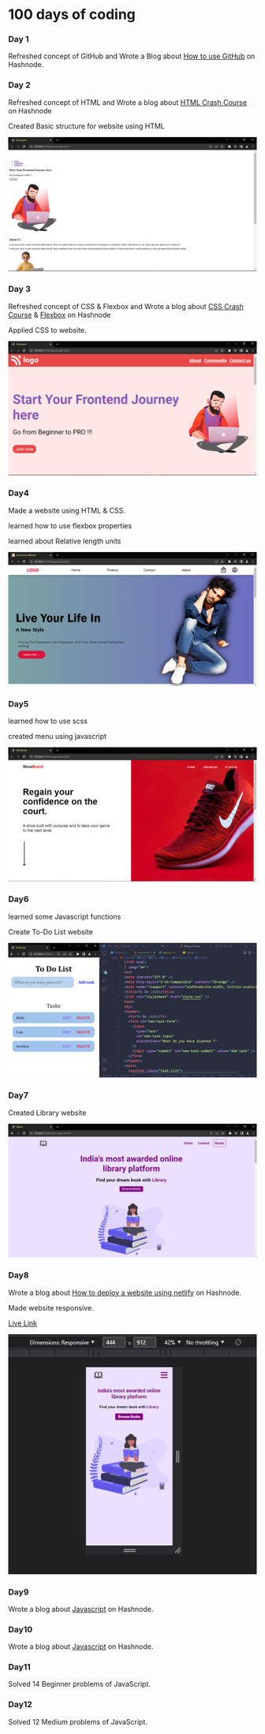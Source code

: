 # 100 days of coding

### Day 1

Refreshed concept of GitHub and
Wrote a Blog about [How to use GitHub](https://avadhut.hashnode.dev/setting-up-github) on Hashnode.

### Day 2

Refreshed concept of HTML and
Wrote a blog about [HTML Crash Course](https://avadhut.hashnode.dev/html-crash-course) on Hashnode

Created Basic structure for website using HTML

![Webpage](./day2/ss.PNG)

### Day 3

Refreshed concept of CSS & Flexbox and
Wrote a blog about [CSS Crash Course](https://avadhut.hashnode.dev/css-crash-course) & [Flexbox](https://avadhut.hashnode.dev/flexbox) on Hashnode

Applied CSS to website.

![Webpage](./day3/ss.PNG)

### Day4

Made a website using HTML & CSS.

learned how to use flexbox properties

learned about Relative length units

![Webpage](./day4/ss.PNG)

### Day5

learned how to use scss

created menu using javascript

![Webpage](./day5/ss.PNG)

### Day6

learned some Javascript functions

Create To-Do List website

![Webpage](./day6/ss.PNG)

### Day7

Created Library website

![Webpage](./day7/ss.PNG)

### Day8

Wrote a blog about [How to deploy a website using netlify](https://avadhut.hashnode.dev/netlify) on Hashnode.

Made website responsive.

[Live Link](https://library-website01.netlify.app/)

![Webpage](./day8/ss.PNG)


### Day9

Wrote a blog about [Javascript](https://avadhut.hashnode.dev/javascript-notes) on Hashnode.


### Day10

Wrote a blog about [Javascript](https://avadhut.hashnode.dev/javascript-notes-2) on Hashnode.

### Day11

Solved 14 Beginner problems of JavaScript.

### Day12

Solved 12 Medium problems of JavaScript.